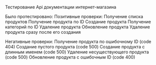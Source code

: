 Тестирование Api документации интернет-магазина

Было протестировано:
Позитивные проверки:
Получение списка продуктов
Получение продукта по ID
Создание продукта
Получение категорий по ID
Удаление продукта
Обновление продукта
Удаление продукта сразу после его создания

Негативные проверки:
Получение продукта по ошибочному ID (code 404)
Создание пустого продукта (code 500)
Создание продукта c длинным именем (code 500)
Удаление несуществующего продукта (code 500)
Обновление продукта с ошибочным ID (code 400)
